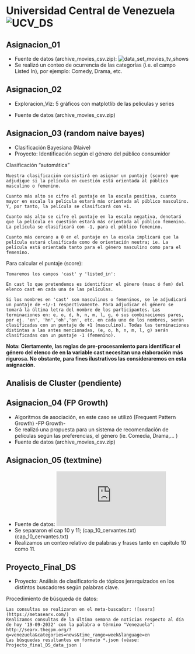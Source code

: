 # Universidad Central de Venezuela ![UCV_DS](https://compex.ciens.ucv.ve/producto/ciencia-de-los-datos/ "link Diplomado")  

## Asignacion_01   
   * Fuente de datos (archive_movies_csv.zip): ![data_set_movies_tv_shows](https://www.kaggle.com/datasets/krishnaraj30/movies-and-tv-shows)
   * Se realizó un conteo de ocurrencia de las categorías (i.e. el campo Listed In), por ejemplo: Comedy, Drama, etc.

## Asignacion_02
   * Exploracion_Viz: 5 gráficos con matplotlib  de las películas y series

   * Fuente de datos (archive_movies_csv.zip)

## Asignacion_03 (random naive bayes)
   * Clasificación Bayesiana (Naive)
   * Proyecto: Identificación según el género del público consumidor 

   Clasificación “automática”

    Nuestra clasificación consistirá en asignar un puntaje (score) que adjudique si la película en cuestión está orientada al público masculino o femenino.

    Cuanto más alto se cifre el puntaje en la escala positiva, cuanto mayor en escala la película estará más orientada al público masculino. Y, por tanto, la película se clasificará con +1.

    Cuanto más alto se cifre el puntaje en la escala negativa, denotará que la película en cuestión estará más orientada al público femenino. La película se clasificará con -1, para el público femenino.

    Cuanto más cercano a 0 en el puntaje en la escala implicará que la película estará clasificada como de orientación neutra; ie. La película está orientada tanto para el género masculino como para el femenino.

Para calcular el puntaje (score):

    Tomaremos los campos 'cast' y 'listed_in':

    En cast lo que pretendemos es identificar el género (masc ó fem) del elenco cast en cada una de las películas.

    Si los nombres en 'cast' son masculinos o femeninos, se le adjudicará un puntaje de +1/-1 respectivamente. Para adjudicar el género se tomará la última letra del nombre de los participantes. Las terminaciones en: e, o, d, h, n, m, l, g, ó sus combinaciones pares, por ej. 'en', 'hn','oh','on', etc. en cada uno de los nombres, serán clasificadas con un puntaje de +1 (masculino). Todas las terminaciones distintas a las antes mencionadas, (e, o, h, n, m, l, g) serán clasificadas con un puntaje -1 (femenino).

**Nota: Ciertamente, las reglas de pre-procesamiento para identificar el género del elenco de en la variable cast necesitan una elaboración más rigurosa. No obstante, para fines ilustrativos las consideraremos en esta asignación.** 

## Analisis de Cluster (pendiente)

## Asignacion_04 (FP Growth)
   * Algoritmos de asociación, en este caso se utilizó (Frequent Pattern Growth) -FP Growth-
   * Se realizó una propuesta para un sistema de recomendación de películas según las preferencias, el género (ie. Comedia, Drama,... )
   * Fuente de datos (archive_movies_csv.zip)

## Asignacion_05 (textmine)
   * Fuente de datos: ![Miguel de Cervantes - El Quijote - ](https://www.gutenberg.org/cache/epub/15115/pg15115.txt)
   * Se separaron el cap 10 y 11; (cap_10_cervantes.txt) (cap_10_cervantes.txt)
   * Realizamos un conteo relativo de palabras y frases tanto en capítulo 10 como 11.   

## Proyecto_Final_DS
   * Proyecto: Análisis de clasificatorio de tópicos jerarquizados en los distintos buscadores según palabras clave. 
   
   Procedimiento de búsqueda de datos:

    Las consultas se realizaron en el meta-buscador: ![searx](https://metasearx.com/)
    Realizamos consultas de la última semana de noticias respecto al día de hoy '19-09-2032' con la palabra o término "Venezuela": http://searx.thegpm.org/?q=venezuela&categories=news&time_range=week&language=en
    Las búsquedas resultantes en formato *.json (véase: Projecto_final_DS_data_json )




